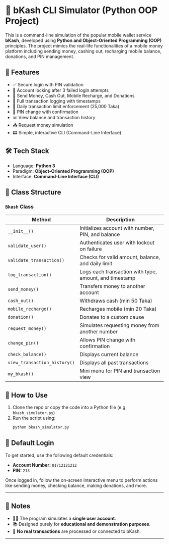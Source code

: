 # 🧾 bKash CLI Simulator (Python OOP Project)

This is a command-line simulation of the popular mobile wallet service **bKash**, developed using **Python and Object-Oriented Programming (OOP)** principles. The project mimics the real-life functionalities of a mobile money platform including sending money, cashing out, recharging mobile balance, donations, and PIN management.

## 🚀 Features

- ✅ Secure login with PIN validation
- 🔐 Account locking after 3 failed login attempts
- 💸 Send Money, Cash Out, Mobile Recharge, and Donations
- 📜 Full transaction logging with timestamps
- 📅 Daily transaction limit enforcement (25,000 Taka)
- 🔄 PIN change with confirmation
- 📊 View balance and transaction history
- 📥 Request money simulation
- 📟 Simple, interactive CLI (Command-Line Interface)

## 🛠️ Tech Stack

- Language: **Python 3**
- Paradigm: **Object-Oriented Programming (OOP)**
- Interface: **Command-Line Interface (CLI)**

## 🧩 Class Structure

### `Bkash` Class

| Method | Description |
|--------|-------------|
| `__init__()` | Initializes account with number, PIN, and balance |
| `validate_user()` | Authenticates user with lockout on failure |
| `validate_transaction()` | Checks for valid amount, balance, and daily limit |
| `log_transaction()` | Logs each transaction with type, amount, and timestamp |
| `send_money()` | Transfers money to another account |
| `cash_out()` | Withdraws cash (min 50 Taka) |
| `mobile_recharge()` | Recharges mobile (min 20 Taka) |
| `donation()` | Donates to a custom cause |
| `request_money()` | Simulates requesting money from another number |
| `change_pin()` | Allows PIN change with confirmation |
| `check_balance()` | Displays current balance |
| `view_transaction_history()` | Displays all past transactions |
| `my_bkash()` | Mini menu for PIN and transaction view |

## 🧪 How to Use

1. Clone the repo or copy the code into a Python file (e.g. `bkash_simulator.py`)
2. Run the script using:
   ```bash
   python bkash_simulator.py
   ```

## 🔑 Default Login

To get started, use the following default credentials:

- **Account Number:** `01712121212`
- **PIN:** `213`

Once logged in, follow the on-screen interactive menu to perform actions like sending money, checking balance, making donations, and more.

---

## 📌 Notes

- 🧍‍♂️ The program simulates a **single user account**.
- 📚 Designed purely for **educational and demonstration purposes**.
- 🚫 **No real transactions** are processed or connected to bKash.

---
